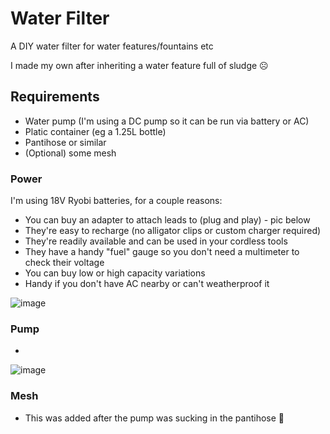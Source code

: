 # Water Filter
A DIY water filter for water features/fountains etc

I made my own after inheriting a water feature full of sludge ☹


## Requirements

- Water pump (I'm using a DC pump so it can be run via battery or AC)
- Platic container (eg a 1.25L bottle)
- Pantihose or similar
- (Optional) some mesh


### Power

I'm using 18V Ryobi batteries, for a couple reasons:
- You can buy an adapter to attach leads to (plug and play) - pic below
- They're easy to recharge (no alligator clips or custom charger required)
- They're readily available and can be used in your cordless tools
- They have a handy "fuel" gauge so you don't need a multimeter to check their voltage
- You can buy low or high capacity variations
- Handy if you don't have AC nearby or can't weatherproof it

![image](https://user-images.githubusercontent.com/38451588/151547161-c86d6e4b-1420-486f-ae8e-ef749639f5b1.png)



### Pump 

- 

![image](https://user-images.githubusercontent.com/38451588/151547373-87a6ee5b-dcf4-43a4-93f4-96d86a81c3e3.png)


### Mesh

- This was added after the pump was sucking in the pantihose 🤣


